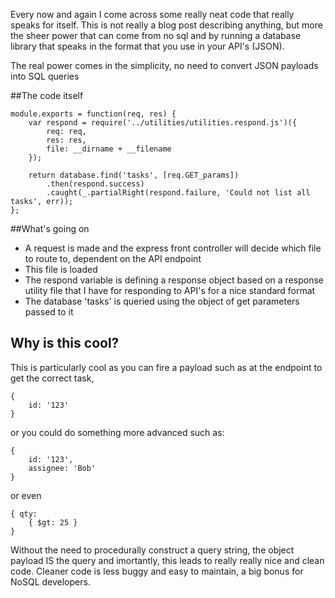 Every now and again I come across some really neat code that really speaks for itself. This is not really a blog post describing anything, but more the sheer power that can come from no sql and by running a database library that speaks in the format that you use in your API's (JSON). 

The real power comes in the simplicity, no need to convert JSON payloads into SQL queries

##The code itself

	module.exports = function(req, res) {
	    var respond = require('../utilities/utilities.respond.js')({
	        req: req,
	        res: res,
	        file: __dirname + __filename
	    });

	    return database.find('tasks', [req.GET_params])
	        .then(respond.success)
	        .caught(_.partialRight(respond.failure, 'Could not list all tasks', err));
	};

##What's going on

* A request is made and the express front controller will decide which file to route to, dependent on the API endpoint
* This file is loaded
* The respond variable is defining a response object based on a response utility file that I have for responding to API's for a nice standard format
* The database 'tasks' is queried using the object of get parameters passed to it

## Why is this cool?
This is particularly cool as you can fire a payload such as at the endpoint to get the correct task,

	{
		id: '123'
	}

 or you could do something more advanced such as:

	{
		id: '123',
		assignee: 'Bob'
	}

or even 

	{ qty: 
		{ $gt: 25 } 
	} 

Without the need to procedurally construct a query string, the object payload IS the query and imortantly, this leads to really really nice and clean code. Cleaner code is less buggy and easy to maintain, a big bonus for NoSQL developers. 